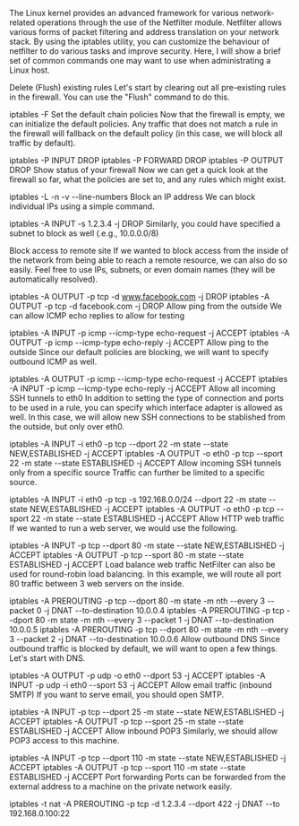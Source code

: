 The Linux kernel provides an advanced framework for various network-related operations through the use of the Netfilter module. Netfilter allows various forms of packet filtering and address translation on your network stack. By using the iptables utility, you can customize the behaviour of netfilter to do various tasks and improve security. Here, I will show a brief set of common commands one may want to use when administrating a Linux host.

Delete (Flush) existing rules
Let's start by clearing out all pre-existing rules in the firewall. You can use the "Flush" command to do this.

iptables -F
Set the default chain policies
Now that the firewall is empty, we can initialize the default policies. Any traffic that does not match a rule in the firewall will fallback on the default policy (in this case, we will block all traffic by default).

iptables -P INPUT DROP
iptables -P FORWARD DROP
iptables -P OUTPUT DROP
Show status of your firewall
Now we can get a quick look at the firewall so far, what the policies are set to, and any rules which might exist.

iptables -L -n -v --line-numbers
Block an IP address
We can block individual IPs using a simple command.

iptables -A INPUT -s 1.2.3.4 -j DROP
Similarly, you could have specified a subnet to block as well (.e.g., 10.0.0.0/8)

Block access to remote site
If we wanted to block access from the inside of the network from being able to reach a remote resource, we can also do so easily. Feel free to use IPs, subnets, or even domain names (they will be automatically resolved).

iptables -A OUTPUT -p tcp -d www.facebook.com -j DROP
iptables -A OUTPUT -p tcp -d facebook.com -j DROP
Allow ping from the outside
We can allow ICMP echo replies to allow for testing

iptables -A INPUT -p icmp --icmp-type echo-request -j ACCEPT
iptables -A OUTPUT -p icmp --icmp-type echo-reply -j ACCEPT
Allow ping to the outside
Since our default policies are blocking, we will want to specify outbound ICMP as well.

iptables -A OUTPUT -p icmp --icmp-type echo-request -j ACCEPT
iptables -A INPUT -p icmp --icmp-type echo-reply -j ACCEPT
Allow all incoming SSH tunnels to eth0
In addition to setting the type of connection and ports to be used in a rule, you can specify which interface adapter is allowed as well. In this case, we will allow new SSH connections to be stablished from the outside, but only over eth0.

iptables -A INPUT -i eth0 -p tcp --dport 22 -m state --state NEW,ESTABLISHED -j ACCEPT
iptables -A OUTPUT -o eth0 -p tcp --sport 22 -m state --state ESTABLISHED -j ACCEPT
Allow incoming SSH tunnels only from a specific source
Traffic can further be limited to a specific source.

iptables -A INPUT -i eth0 -p tcp -s 192.168.0.0/24 --dport 22 -m state --state NEW,ESTABLISHED -j ACCEPT
iptables -A OUTPUT -o eth0 -p tcp --sport 22 -m state --state ESTABLISHED -j ACCEPT
Allow HTTP web traffic
If we wanted to run a web server, we would use the following.

iptables -A INPUT -p tcp --dport 80 -m state --state NEW,ESTABLISHED -j ACCEPT
iptables -A OUTPUT -p tcp --sport 80 -m state --state ESTABLISHED -j ACCEPT
Load balance web traffic
NetFilter can also be used for round-robin load balancing. In this example, we will route all port 80 traffic between 3 web servers on the inside.

iptables -A PREROUTING -p tcp --dport 80 -m state -m nth --every 3 --packet 0 -j DNAT --to-destination 10.0.0.4
iptables -A PREROUTING -p tcp --dport 80 -m state -m nth --every 3 --packet 1 -j DNAT --to-destination 10.0.0.5
iptables -A PREROUTING -p tcp --dport 80 -m state -m nth --every 3 --packet 2 -j DNAT --to-destination 10.0.0.6
Allow outbound DNS
Since outbound traffic is blocked by default, we will want to open a few things. Let's start with DNS.

iptables -A OUTPUT -p udp -o eth0 --dport 53 -j ACCEPT
iptables -A INPUT -p udp -i eth0 --sport 53 -j ACCEPT
Allow email traffic (inbound SMTP)
If you want to serve email, you should open SMTP.

iptables -A INPUT -p tcp --dport 25 -m state --state NEW,ESTABLISHED -j ACCEPT
iptables -A OUTPUT -p tcp --sport 25 -m state --state ESTABLISHED -j ACCEPT
Allow inbound POP3
Similarly, we should allow POP3 access to this machine.

iptables -A INPUT -p tcp --dport 110 -m state --state NEW,ESTABLISHED -j ACCEPT
iptables -A OUTPUT -p tcp --sport 110 -m state --state ESTABLISHED -j ACCEPT
Port forwarding
Ports can be forwarded from the external address to a machine on the private network easily.

iptables -t nat -A PREROUTING -p tcp -d 1.2.3.4 --dport 422 -j DNAT --to 192.168.0.100:22
